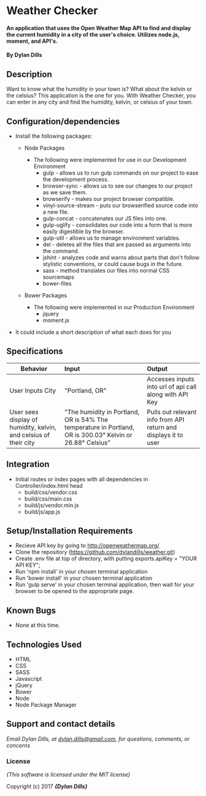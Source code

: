# Weather Checker

#### An application that uses the Open Weather Map API to find and display the current humidity in a city of the user's choice. Utilizes node.js, moment, and API's.

#### By **Dylan Dills**

## Description

Want to know what the humidity in your town is? What about the kelvin or the celsius? This application is the one for you. With Weather Checker, you can enter in any city and find the humidity, kelvin, or celsius of your town.


## Configuration/dependencies
  * Install the following packages:

    * Node Packages
      * The following were implemented for use in our Development Environment
        * gulp - allows us to run gulp commands on our project to ease the development process.
        * browser-sync - allows us to see our changes to our project as we save them.
        * browserify - makes our project browser compatible.
        * vinyl-source-stream - puts our browserified source code into a new file.
        * gulp-concat - concatenates our JS files into one.
        * gulp-uglify - consolidates our code into a form that is more easily digestible by the browser.
        * gulp-util - allows us to manage environment variables.
        * del - deletes all the files that are passed as arguments into the command.
        * jshint - analyzes code and warns about parts that don't follow stylistic conventions, or could cause bugs in the future.
        * sass - method translates our files into normal CSS sourcemaps
        * bower-files

    * Bower Packages
      * The following were implemented in our Production Environment
        * jquery
        * moment.js

  * It could include a short description of what each does for you

## Specifications
|Behavior|Input|Output|
|---|:---|:---|
| User Inputs City| "Portland, OR" | Accesses inputs into url of api call along with API Key|
User sees display of humidity, kelvin, and celsius of their city |"The humidity in Portland, OR is 54% The temperature in Portland, OR is 300.03° Kelvin or 26.88° Celsius"| Pulls out relevant info from API return and displays it to user|

## Integration
  * Initial routes or index pages with all dependencies in Controller/index.html head
    * build/css/vendor.css
    * build/css/main.css
    * build/js/vendor.min.js
    * build/js/app.js

## Setup/Installation Requirements

* Recieve API key by going to http://openweathermap.org/
* Clone the repository (https://github.com/dylandills/weather.git)
* Create .env file at top of directory, with putting exports.apiKey = "YOUR API KEY";
* Run 'npm install' in your chosen terminal application
* Run 'bower install' in your chosen terminal application
* Run 'gulp serve' in your chosen terminal application, then wait for your browser to be opened to the appropriate page.

## Known Bugs
* None at this time.

## Technologies Used

  * HTML
  * CSS
  * SASS
  * Javascript
  * jQuery
  * Bower
  * Node
  * Node Package Manager

## Support and contact details

_Email Dylan Dills, at dylan.dills@gmail.com, for questions, comments, or concerns_

### License

*{This software is licensed under the MIT license}*

Copyright (c) 2017 **_{Dylan Dills}_**
